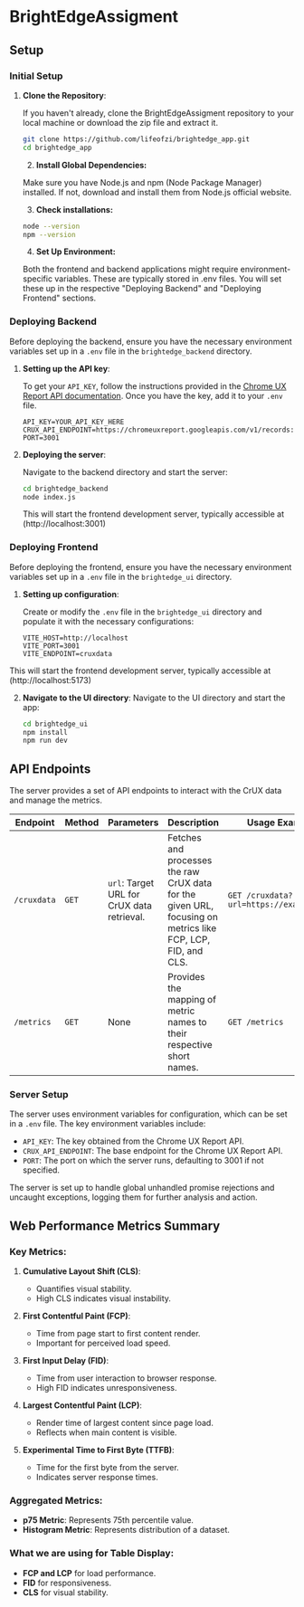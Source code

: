 # BrightEdgeAssigment

## Setup

### Initial Setup

1. **Clone the Repository**:

   If you haven't already, clone the BrightEdgeAssigment repository to your local machine or download the zip file and extract it.

   ```bash
   git clone https://github.com/lifeofzi/brightedge_app.git
   cd brightedge_app
   ```

   2. **Install Global Dependencies:**

   Make sure you have Node.js and npm (Node Package Manager) installed. If not, download and install them from Node.js official website.

   3. **Check installations:**

   ```bash
   node --version
   npm --version
   ```

   4. **Set Up Environment:**

   Both the frontend and backend applications might require environment-specific variables. These are typically stored in .env files. You will set these up in the respective "Deploying Backend" and "Deploying Frontend" sections.

### Deploying Backend

Before deploying the backend, ensure you have the necessary environment variables set up in a `.env` file in the `brightedge_backend` directory.

1. **Setting up the API key**:

   To get your `API_KEY`, follow the instructions provided in the [Chrome UX Report API documentation](https://developer.chrome.com/docs/crux/api/). Once you have the key, add it to your `.env` file.

   ```plaintext
   API_KEY=YOUR_API_KEY_HERE
   CRUX_API_ENDPOINT=https://chromeuxreport.googleapis.com/v1/records:queryHistoryRecord
   PORT=3001
   ```

2. **Deploying the server**:

   Navigate to the backend directory and start the server:

   ```bash
   cd brightedge_backend
   node index.js
   ```

   This will start the frontend development server, typically accessible at (http://localhost:3001)

### Deploying Frontend

Before deploying the frontend, ensure you have the necessary environment variables set up in a `.env` file in the `brightedge_ui` directory.

1. **Setting up configuration**:

   Create or modify the `.env` file in the `brightedge_ui` directory and populate it with the necessary configurations:

   ```plaintext
   VITE_HOST=http://localhost
   VITE_PORT=3001
   VITE_ENDPOINT=cruxdata
   ```

This will start the frontend development server, typically accessible at (http://localhost:5173)

2. **Navigate to the UI directory**:
   Navigate to the UI directory and start the app:

   ```bash
   cd brightedge_ui
   npm install
   npm run dev
   ```

## API Endpoints

The server provides a set of API endpoints to interact with the CrUX data and manage the metrics.

| Endpoint    | Method | Parameters                                 | Description                                                                                                 | Usage Example                           |
| ----------- | ------ | ------------------------------------------ | ----------------------------------------------------------------------------------------------------------- | --------------------------------------- |
| `/cruxdata` | `GET`  | `url`: Target URL for CrUX data retrieval. | Fetches and processes the raw CrUX data for the given URL, focusing on metrics like FCP, LCP, FID, and CLS. | `GET /cruxdata?url=https://example.com` |
| `/metrics`  | `GET`  | None                                       | Provides the mapping of metric names to their respective short names.                                       | `GET /metrics`                          |

### Server Setup

The server uses environment variables for configuration, which can be set in a `.env` file. The key environment variables include:

- `API_KEY`: The key obtained from the Chrome UX Report API.
- `CRUX_API_ENDPOINT`: The base endpoint for the Chrome UX Report API.
- `PORT`: The port on which the server runs, defaulting to 3001 if not specified.

The server is set up to handle global unhandled promise rejections and uncaught exceptions, logging them for further analysis and action.

## Web Performance Metrics Summary

### Key Metrics:

1. **Cumulative Layout Shift (CLS)**:

   - Quantifies visual stability.
   - High CLS indicates visual instability.

2. **First Contentful Paint (FCP)**:

   - Time from page start to first content render.
   - Important for perceived load speed.

3. **First Input Delay (FID)**:

   - Time from user interaction to browser response.
   - High FID indicates unresponsiveness.

4. **Largest Contentful Paint (LCP)**:

   - Render time of largest content since page load.
   - Reflects when main content is visible.

5. **Experimental Time to First Byte (TTFB)**:
   - Time for the first byte from the server.
   - Indicates server response times.

### Aggregated Metrics:

- **p75 Metric**: Represents 75th percentile value.
- **Histogram Metric**: Represents distribution of a dataset.

### What we are using for Table Display:

- **FCP and LCP** for load performance.
- **FID** for responsiveness.
- **CLS** for visual stability.
